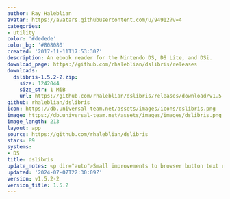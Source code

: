 ```yaml
---
author: Ray Haleblian
avatar: https://avatars.githubusercontent.com/u/94912?v=4
categories:
- utility
color: '#dedede'
color_bg: '#808080'
created: '2017-11-11T17:53:30Z'
description: An ebook reader for the Nintendo DS, DS Lite, and DSi.
download_page: https://github.com/rhaleblian/dslibris/releases
downloads:
  dslibris-1.5.2-2.zip:
    size: 1242044
    size_str: 1 MiB
    url: https://github.com/rhaleblian/dslibris/releases/download/v1.5.2-2/dslibris-1.5.2-2.zip
github: rhaleblian/dslibris
icon: https://db.universal-team.net/assets/images/icons/dslibris.png
image: https://db.universal-team.net/assets/images/images/dslibris.png
image_length: 213
layout: app
source: https://github.com/rhaleblian/dslibris
stars: 89
systems:
- DS
title: dslibris
update_notes: <p dir="auto">Small improvements to browser button text rendering.</p>
updated: '2024-07-07T22:30:09Z'
version: v1.5.2-2
version_title: 1.5.2
---
```

